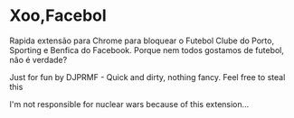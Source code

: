 # Xoo,Facebol
Rapida extensão para Chrome para bloquear o Futebol Clube do Porto, Sporting e Benfica do Facebook.
Porque nem todos gostamos de futebol, não é verdade?

Just for fun by DJPRMF - Quick and dirty, nothing fancy.
Feel free to steal this

I'm not responsible for nuclear wars because of this extension...
